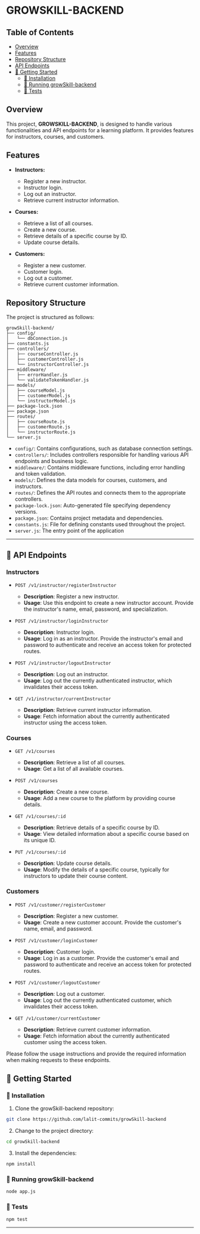# GROWSKILL-BACKEND


## Table of Contents
- [Overview](#overview)
- [Features](#features)
- [Repository Structure](#repository-structure)
- [API Endpoints](#api-endpoints)
- [🚀 Getting Started](#-getting-started)
    - [🔧 Installation](#-installation)
    - [🤖 Running growSkill-backend](#-running-growSkill-backend)
    - [🧪 Tests](#-tests)

## Overview

This project, **GROWSKILL-BACKEND**, is designed to handle various functionalities and API endpoints for a learning platform. It provides features for instructors, courses, and customers.

## Features

- **Instructors:**
  - Register a new instructor.
  - Instructor login.
  - Log out an instructor.
  - Retrieve current instructor information.

- **Courses:**
  - Retrieve a list of all courses.
  - Create a new course.
  - Retrieve details of a specific course by ID.
  - Update course details.

- **Customers:**
  - Register a new customer.
  - Customer login.
  - Log out a customer.
  - Retrieve current customer information.

## Repository Structure

The project is structured as follows:

```plaintext
growSkill-backend/
├── config/
│   └── dbConnection.js
├── constants.js
├── controllers/
│   ├── courseController.js
│   ├── customerController.js
│   └── instructorController.js
├── middleware/
│   ├── errorHandler.js
│   └── validateTokenHandler.js
├── models/
│   ├── courseModel.js
│   ├── customerModel.js
│   └── instructorModel.js
├── package-lock.json
├── package.json
├── routes/
│   ├── courseRoute.js
│   ├── customerRoute.js
│   └── instructorRoute.js
└── server.js
```

- `config/`: Contains configurations, such as database connection settings.
- `controllers/`: Includes controllers responsible for handling various API endpoints and business logic.
- `middleware/`: Contains middleware functions, including error handling and token validation.
- `models/`: Defines the data models for courses, customers, and instructors.
- `routes/`: Defines the API routes and connects them to the appropriate controllers.
- `package-lock.json`: Auto-generated file specifying dependency versions.
- `package.json`: Contains project metadata and dependencies.
- `constants.js`: File for defining constants used throughout the project.
- `server.js`: The entry point of the application

---

## 🔵 API Endpoints

### Instructors

- `POST /v1/instructor/registerInstructor`
  - **Description**: Register a new instructor.
  - **Usage**: Use this endpoint to create a new instructor account. Provide the instructor's name, email, password, and specialization.

- `POST /v1/instructor/loginInstructor`
  - **Description**: Instructor login.
  - **Usage**: Log in as an instructor. Provide the instructor's email and password to authenticate and receive an access token for protected routes.

- `POST /v1/instructor/logoutInstructor`
  - **Description**: Log out an instructor.
  - **Usage**: Log out the currently authenticated instructor, which invalidates their access token.

- `GET /v1/instructor/currentInstructor`
  - **Description**: Retrieve current instructor information.
  - **Usage**: Fetch information about the currently authenticated instructor using the access token.

### Courses

- `GET /v1/courses`
  - **Description**: Retrieve a list of all courses.
  - **Usage**: Get a list of all available courses.

- `POST /v1/courses`
  - **Description**: Create a new course.
  - **Usage**: Add a new course to the platform by providing course details.

- `GET /v1/courses/:id`
  - **Description**: Retrieve details of a specific course by ID.
  - **Usage**: View detailed information about a specific course based on its unique ID.

- `PUT /v1/courses/:id`
  - **Description**: Update course details.
  - **Usage**: Modify the details of a specific course, typically for instructors to update their course content.

### Customers

- `POST /v1/customer/registerCustomer`
  - **Description**: Register a new customer.
  - **Usage**: Create a new customer account. Provide the customer's name, email, and password.

- `POST /v1/customer/loginCustomer`
  - **Description**: Customer login.
  - **Usage**: Log in as a customer. Provide the customer's email and password to authenticate and receive an access token for protected routes.

- `POST /v1/customer/logoutCustomer`
  - **Description**: Log out a customer.
  - **Usage**: Log out the currently authenticated customer, which invalidates their access token.

- `GET /v1/customer/currentCustomer`
  - **Description**: Retrieve current customer information.
  - **Usage**: Fetch information about the currently authenticated customer using the access token.

Please follow the usage instructions and provide the required information when making requests to these endpoints.


## 🚀 Getting Started


### 🔧 Installation

1. Clone the growSkill-backend repository:
```sh
git clone https://github.com/lalit-commits/growSkill-backend
```

2. Change to the project directory:
```sh
cd growSkill-backend
```

3. Install the dependencies:
```sh
npm install
```

### 🤖 Running growSkill-backend

```sh
node app.js
```

### 🧪 Tests
```sh
npm test
```

---









